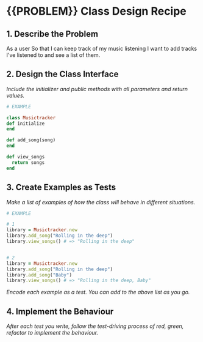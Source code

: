 # {{PROBLEM}} Class Design Recipe

## 1. Describe the Problem

As a user
So that I can keep track of my music listening
I want to add tracks I've listened to and see a list of them.

## 2. Design the Class Interface

_Include the initializer and public methods with all parameters and return values._

```ruby
# EXAMPLE

class Musictracker
def initialize
end

def add_song(song)
end

def view_songs
  return songs
end

```

## 3. Create Examples as Tests

_Make a list of examples of how the class will behave in different situations._

```ruby
# EXAMPLE

# 1
library = Musictracker.new
library.add_song("Rolling in the deep")
library.view_songs() # => "Rolling in the deep"


# 2
library = Musictracker.new
library.add_song("Rolling in the deep")
library.add_song("Baby")
library.view_songs() # => "Rolling in the deep, Baby"
```

_Encode each example as a test. You can add to the above list as you go._

## 4. Implement the Behaviour

_After each test you write, follow the test-driving process of red, green, refactor to implement the behaviour._

